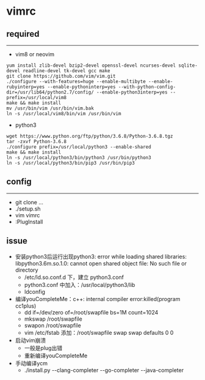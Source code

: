 # vimrc

## required

---

- vim8 or neovim
```shell
yum install zlib-devel bzip2-devel openssl-devel ncurses-devel sqlite-devel readline-devel tk-devel gcc make
git clone https://github.com/vim/vim.git
./configure --with-features=huge --enable-multibyte --enable-rubyinterp=yes --enable-pythoninterp=yes --with-python-config-dir=/usr/lib64/python2.7/config/ --enable-python3interp=yes --prefix=/usr/local/vim8
make && make install
mv /usr/bin/vim /usr/bin/vim.bak
ln -s /usr/local/vim8/bin/vim /usr/bin/vim

```
- python3
```shell
wget https://www.python.org/ftp/python/3.6.8/Python-3.6.8.tgz
tar -zxvf Python-3.6.8
./configure prefix=/usr/local/python3 --enable-shared
make && make install
ln -s /usr/local/python3/bin/python3 /usr/bin/python3
ln -s /usr/local/python3/bin/pip3 /usr/bin/pip3

```

## config

---

- git clone ...
- ./setup.sh
- vim vimrc
- :PlugInstall

## issue

- 安装python3后运行出现python3: error while loading shared libraries: libpython3.6m.so.1.0: cannot open shared object file: No such file or directory
  - /etc/ld.so.conf.d 下，建立 python3.conf
  - python3.conf 中加入：/usr/local/python3/lib
  - ldconfig
- 编译youCompleteMe：c++: internal compiler error:killed(program cc1plus)
  - dd if=/dev/zero of=/root/swapfile bs=1M count=1024
  - mkswap /root/swapfile
  - swapon /root/swapfile
  - vim /etc/fstab 添加：/root/swapfile swap swap defaults 0 0
- 启动vim崩溃
  - 一般是plug出错
  - 重新编译youCompleteMe
- 手动编译ycm
  - ./install.py --clang-completer --go-completer --java-completer
